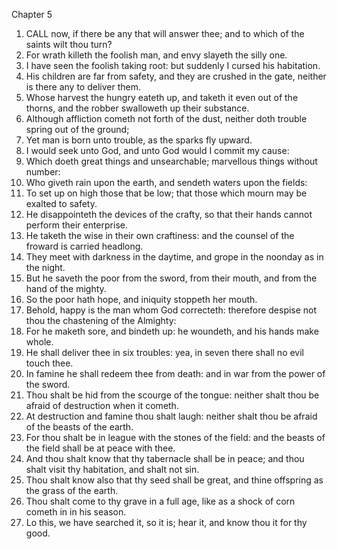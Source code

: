 

Chapter 5

1. CALL now, if there be any that will answer thee; and to which of the saints wilt thou turn?
2. For wrath killeth the foolish man, and envy slayeth the silly one.
3. I have seen the foolish taking root: but suddenly I cursed his habitation.
4. His children are far from safety, and they are crushed in the gate, neither is there any to deliver them.
5. Whose harvest the hungry eateth up, and taketh it even out of the thorns, and the robber swalloweth up their substance.
6. Although affliction cometh not forth of the dust, neither doth trouble spring out of the ground;
7. Yet man is born unto trouble, as the sparks fly upward.
8. I would seek unto God, and unto God would I commit my cause:
9. Which doeth great things and unsearchable; marvellous things without number:
10. Who giveth rain upon the earth, and sendeth waters upon the fields:
11. To set up on high those that be low; that those which mourn may be exalted to safety.
12. He disappointeth the devices of the crafty, so that their hands cannot perform their enterprise.
13. He taketh the wise in their own craftiness: and the counsel of the froward is carried headlong.
14. They meet with darkness in the daytime, and grope in the noonday as in the night.
15. But he saveth the poor from the sword, from their mouth, and from the hand of the mighty.
16. So the poor hath hope, and iniquity stoppeth her mouth.
17. Behold, happy is the man whom God correcteth: therefore despise not thou the chastening of the Almighty:
18. For he maketh sore, and bindeth up: he woundeth, and his hands make whole.
19. He shall deliver thee in six troubles: yea, in seven there shall no evil touch thee.
20. In famine he shall redeem thee from death: and in war from the power of the sword.
21. Thou shalt be hid from the scourge of the tongue: neither shalt thou be afraid of destruction when it cometh.
22. At destruction and famine thou shalt laugh: neither shalt thou be afraid of the beasts of the earth.
23. For thou shalt be in league with the stones of the field: and the beasts of the field shall be at peace with thee.
24. And thou shalt know that thy tabernacle shall be in peace; and thou shalt visit thy habitation, and shalt not sin.
25. Thou shalt know also that thy seed shall be great, and thine offspring as the grass of the earth.
26. Thou shalt come to thy grave in a full age, like as a shock of corn cometh in in his season.
27. Lo this, we have searched it, so it is; hear it, and know thou it for thy good.
